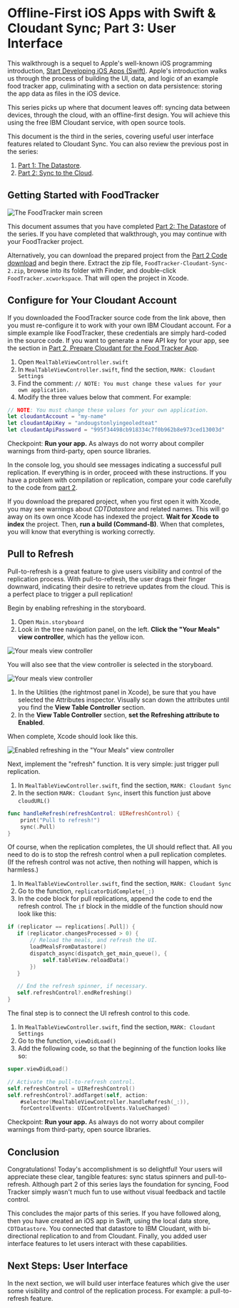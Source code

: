 # Offline-First iOS Apps with Swift & Cloudant Sync; Part 3: User Interface

This walkthrough is a sequel to Apple's well-known iOS programming introduction, [Start Developing iOS Apps (Swift)][apple-doc]. Apple's introduction walks us through the process of building the UI, data, and logic of an example food tracker app, culiminating with a section on data persistence: storing the app data as files in the iOS device.

This series picks up where that document leaves off: syncing data between devices, through the cloud, with an offline-first design. You will achieve this using the free IBM Cloudant service, with open source tools.

This document is the third in the series, covering useful user interface features related to Cloudant Sync. You can also review the previous post in the series:

1. [Part 1: The Datastore][part-1].
1. [Part 2: Sync to the Cloud][part-2].

## Getting Started with FoodTracker

![The FoodTracker main screen](media/FoodTracker@2x.png "; figure")

This document assumes that you have completed [Part 2: The Datastore][part-2] of the series. If you have completed that walkthrough, you may continue with your FoodTracker project.

Alternatively, you can download the prepared project from the [Part 2 Code download][part-2-download] and begin there. Extract the zip file, `FoodTracker-Cloudant-Sync-2.zip`, browse into its folder with Finder, and double-click `FoodTracker.xcworkspace`. That will open the project in Xcode.

## Configure for Your Cloudant Account

If you downloaded the FoodTracker source code from the link above, then you must re-configure it to work with your own IBM Cloudant account. For a simple example like FoodTracker, these credentials are simply hard-coded in the source code. If you want to generate a new API key for your app, see the section in [Part 2, Prepare Cloudant for the Food Tracker App][part-2-prep].

1. Open `MealTableViewController.swift`
1. In `MealTableViewController.swift`, find the section, `MARK: Cloudant Settings`
1. Find the comment: `// NOTE: You must change these values for your own application.`
1. Modify the three values below that comment. For example:

  ``` swift
  // NOTE: You must change these values for your own application.
  let cloudantAccount = "my-name"
  let cloudantApiKey = "andougstonlyingeoledteat"
  let cloudantApiPassword = "995f34498cb918334c7f0b962b8e973ced13003d"
  ```

Checkpoint: **Run your app.** As always do not worry about compiler warnings from third-party, open source libraries.

In the console log, you should see messages indicating a successful pull replication. If everything is in order, proceed with these instructions. If you have a problem with compilation or replication, compare your code carefully to the code from [part 2][part-2].

If you download the prepared project, when you first open it with Xcode, you may see warnings about *CDTDatastore* and related names. This will go away on its own once Xcode has indexed the project. **Wait for Xcode to index** the project. Then, **run a build (Command-B)**. When that completes, you will know that everything is working correctly.

## Pull to Refresh

Pull-to-refresh is a great feature to give users visibility and control of the replication process. With pull-to-refresh, the user drags their finger downward, indicating their desire to retrieve updates from the cloud. This is a perfect place to trigger a pull replication!

Begin by enabling refreshing in the storyboard.

1. Open `Main.storyboard`
1. Look in the tree navigation panel, on the left. **Click the "Your Meals" view controller**, which has the yellow icon.

  ![Your meals view controller](media/refresh-15-view_controller@2x.png '; border')

  You will also see that the view controller is selected in the storyboard.

  ![Your meals view controller](media/refresh-20-view_controller@2x.png '; border')
  
1. In the Utilities (the rightmost panel in Xcode), be sure that you have selected the Attributes inspector. Visually scan down the attributes until you find the **View Table Controller** section.
1. In the **View Table Controller** section, **set the Refreshing attribute to Enabled**.

When complete, Xcode should look like this.

![Enabled refreshing in the "Your Meals" view controller](media/refresh-10-ui_screenshot@2x.png '; figure')

Next, implement the "refresh" function. It is very simple: just trigger pull replication.

1. In `MealTableViewController.swift`, find the section, `MARK: Cloudant Sync`
1. In the section `MARK: Cloudant Sync`, insert this function just above `cloudURL()`

  ``` swift
  func handleRefresh(refreshControl: UIRefreshControl) {
      print("Pull to refresh!")
      sync(.Pull)
  }
  ```

Of course, when the replication completes, the UI should reflect that. All you need to do is to stop the refresh control when a pull replication completes. (If the refresh control was not active, then nothing will happen, which is harmless.)

1. In `MealTableViewController.swift`, find the section, `MARK: Cloudant Sync`
1. Go to the function, `replicatorDidComplete(_:)`
1. In the code block for pull replications, append the code to end the refresh control. The `if` block in the middle of the function should now look like this:

  ``` swift
  if (replicator == replications[.Pull]) {
     if (replicator.changesProcessed > 0) {
         // Reload the meals, and refresh the UI.
         loadMealsFromDatastore()
         dispatch_async(dispatch_get_main_queue(), {
             self.tableView.reloadData()
         })
     }

     // End the refresh spinner, if necessary.
     self.refreshControl?.endRefreshing()
  }
  ```

The final step is to connect the UI refresh control to this code.

1. In `MealTableViewController.swift`, find the section, `MARK: Cloudant Settings`
1. Go to the function, `viewDidLoad()`
1. Add the following code, so that the beginning of the function looks like so:

  ``` swift
  super.viewDidLoad()
  
  // Activate the pull-to-refresh control.
  self.refreshControl = UIRefreshControl()
  self.refreshControl?.addTarget(self, action:
      #selector(MealTableViewController.handleRefresh(_:)),
      forControlEvents: UIControlEvents.ValueChanged)
  ```

Checkpoint: **Run your app.** As always do not worry about compiler warnings from third-party, open source libraries.

## Conclusion

Congratulations! Today's accomplishment is so delightful! Your users will appreciate these clear, tangible features: sync status spinners and pull-to-refresh. Although part 2 of this series lays the foundation for syncing, Food Tracker simply wasn't much fun to use without visual feedback and tactile control.

This concludes the major parts of this series. If you have followed along, then you have created an iOS app in Swift, using the local data store, `CDTDatastore`. You connected that datastore to IBM Cloudant, with bi-directional replication to and from Cloudant. Finally, you added user interface features to let users interact with these capabilities.

## Next Steps: User Interface

In the next section, we will build user interface features which give the user some visibility and control of the replication process. For example: a pull-to-refresh feature.

[END]: ------------------------------------------------

[apple-doc]: https://developer.apple.com/library/prerelease/ios/referencelibrary/GettingStarted/DevelopiOSAppsSwift/index.html
[code-download]: media/FoodTracker-Cloudant-Sync-3.zip
[part-1]: https://developer.ibm.com/clouddataservices/2016/01/25/start-developing-ios-apps-swift-with-cloud-sync-part-1-the-datastore/
[part-2]: http://developer.ibm.com/clouddataservices/?p=5451
[part-2-download]: https://developer.ibm.com/clouddataservices/2016/06/08/offline-first-ios-apps-part-2-cloud-sync/#download-this-project
[part-2-prep]: https://developer.ibm.com/clouddataservices/2016/06/08/offline-first-ios-apps-part-2-cloud-sync/#prepare-cloudant-for-the-foodtracker-app

